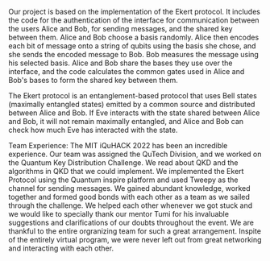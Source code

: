 Our project is based on the implementation of the  Ekert protocol. It includes the code for the authentication of the interface for communication between the users Alice and Bob, for sending messages, and the shared key between them.
Alice and Bob choose a basis randomly. Alice then encodes each bit of message onto a string of qubits using the basis she chose, and she sends the encoded message to Bob. Bob measures the message using his selected basis.
Alice and Bob share the bases they use over the interface, and the code calculates the common gates used in Alice and Bob's bases to form the shared key between them. 

The Ekert protocol is an entanglement-based protocol that uses Bell states (maximally entangled states) emitted by a common source and distributed between Alice and Bob. If Eve interacts with the state shared between Alice and Bob, it will not remain maximally entangled, and Alice and Bob can check how much Eve has interacted with the state.

Team Experience: 
The MIT iQuHACK 2022 has been an incredible experience. 
Our team was assigned the QuTech Division, and we worked on the Quantum Key Distribution Challenge. We read about QKD and the algorithms in QKD that we could implement. We implemented the Ekert Protocol using the Quantum inspire platform and used Tweepy as the channel for sending messages. 
We gained abundant knowledge, worked together and formed good bonds with each other as a team as we sailed through the challenge. We helped each other whenever we got stuck and we would like to specially thank our mentor Tumi for his invaluable suggestions and clarifications of our doubts throughout the event. We are thankful to the entire orgranizing team for such a great arrangement. Inspite of the entirely virtual program, we were never left out from great networking and interacting with each other.
